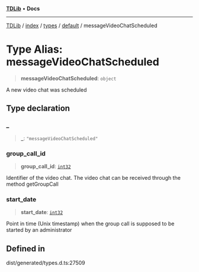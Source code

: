 [**TDLib**](../../../../../../README.md) • **Docs**

***

[TDLib](../../../../../../modules.md) / [index](../../../../../README.md) / [types](../../../README.md) / [default](../README.md) / messageVideoChatScheduled

# Type Alias: messageVideoChatScheduled

> **messageVideoChatScheduled**: `object`

A new video chat was scheduled

## Type declaration

### \_

> **\_**: `"messageVideoChatScheduled"`

### group\_call\_id

> **group\_call\_id**: [`int32`](int32.md)

Identifier of the video chat. The video chat can be received through the method getGroupCall

### start\_date

> **start\_date**: [`int32`](int32.md)

Point in time (Unix timestamp) when the group call is supposed to be started by an administrator

## Defined in

dist/generated/types.d.ts:27509
